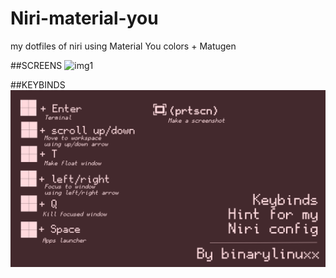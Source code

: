 # Niri-material-you
my dotfiles of niri using Material You colors + Matugen

##SCREENS
![img1](screens.png)

##KEYBINDS
![img2](keybinds-binary.png)
